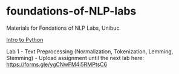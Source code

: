 # foundations-of-NLP-labs
Materials for Fondations of NLP Labs, Unibuc

[Intro to Python]( https://github.com/jrjohansson/scientific-python-lectures) 

Lab 1 - Text Preprocessing (Normalization, Tokenization, Lemming, Stemming)
      - Upload assignment until the next lab here: https://forms.gle/ygCNwFM4i5RMPtsC6
